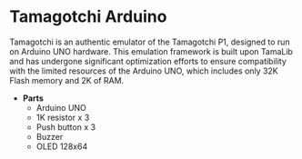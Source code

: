 # Tamagotchi Arduino
Tamagotchi is an authentic emulator of the Tamagotchi P1, designed to run on Arduino UNO hardware. This emulation framework is built upon TamaLib and has undergone significant optimization efforts to ensure compatibility with the limited resources of the Arduino UNO, which includes only 32K Flash memory and 2K of RAM.


- **Parts**
  - Arduino UNO 
  - 1K resistor x 3
  - Push button x 3
  - Buzzer 
  - OLED 128x64 



